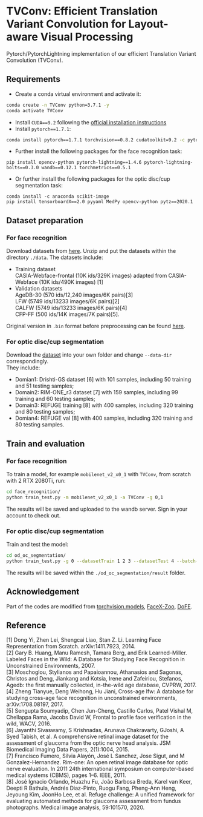 # TVConv: Efficient Translation Variant Convolution for Layout-aware Visual Processing

Pytorch/PytorchLightning implementation of our efficient Translation Variant Convolution (TVConv). <br/>

## Requirements
- Create a conda virtual environment and activate it:
```bash
conda create -n TVConv python=3.7.1 -y
conda activate TVConv
```
- Install `CUDA==9.2` following
  the [official installation instructions](https://docs.nvidia.com/cuda/cuda-installation-guide-linux/index.html)
- Install `pytorch==1.7.1`:
```bash
conda install pytorch==1.7.1 torchvision==0.8.2 cudatoolkit=9.2 -c pytorch
```
- Further install the following packages for the face recognition task:
```
pip install opencv-python pytorch-lightning==1.4.6 pytorch-lightning-bolts==0.3.0 wandb==0.12.1 torchmetrics==0.5.1
```

- Or further install the following packages for the optic disc/cup segmentation task:
```
conda install -c anaconda scikit-image
pip install tensorboardX==2.0 pyyaml MedPy opencv-python pytz==2020.1
```

## Dataset preparation
### For face recognition
Download datasets from [here](https://drive.google.com/file/d/1ywBQOsVaExErhh_5GHz00IWSK1xnB9Bn/view?usp=sharing). Unzip and put the datasets within the directory `./data`. The datasets include: <br /> 
- Training dataset<br />
CASIA-Webface-frontal (10K ids/329K images) adapted from CASIA-Webface (10K ids/490K images) [1]
- Validation datasets<br />
AgeDB-30 (570 ids/12,240 images/6K pairs)[3]<br />
LFW (5749 ids/13233 images/6K pairs)[2]<br />
CALFW (5749 ids/13233 images/6K pairs)[4]<br />
CFP-FF (500 ids/14K images/7K pairs)[5].<br />

Original version in `.bin` format before preprocessing can be found [here](https://github.com/deepinsight/insightface/blob/master/recognition/_datasets_/README.md).

### For optic disc/cup segmentation
Download the [dataset](https://drive.google.com/file/d/1p33nsWQaiZMAgsruDoJLyatoq5XAH-TH/view?usp=sharing) into your own folder and change `--data-dir` correspondingly.<br />
They include: <br />
- Domian1: Drishti-GS dataset [6] with 101 samples, including 50 training and 51 testing samples; <br />
- Domain2: RIM-ONE_r3 dataset [7]  with 159 samples, including 99 training and 60 testing samples; <br />
- Domain3: REFUGE training [8] with 400 samples, including 320 training and 80 testing samples; <br />
- Domian4: REFUGE val [8] with 400 samples,  including 320 training and 80 testing samples. <br />

## Train and evaluation
### For face recognition
To train a model, for example `mobilenet_v2_x0_1` with `TVConv`, from scratch with 2 RTX 2080Ti, run:
```bash
cd face_recognition/
python train_test.py -m mobilenet_v2_x0_1 -a TVConv -g 0,1 
```
The results will be saved and uploaded to the wandb server. Sign in your account to check out. 
### For optic disc/cup segmentation
Train and test the model:
``` bash
cd od_oc_segmentation/
python train_test.py -g 0 --datasetTrain 1 2 3 --datasetTest 4 --batch-size 16
```
The results will be saved within the `./od_oc_segmentation/result` folder. 

## Acknowledgement
Part of the codes are modified from [torchvision.models](https://github.com/pytorch/vision/blob/master/torchvision/models), 
[FaceX-Zoo](https://github.com/JDAI-CV/FaceX-Zoo), [DoFE](https://github.com/emma-sjwang/Dofe). 


## Reference
[1] Dong Yi, Zhen Lei, Shengcai Liao, Stan Z. Li. Learning Face Representation from Scratch. arXiv:1411.7923, 2014. <br />
[2] Gary B. Huang, Manu Ramesh, Tamara Berg, and Erik Learned-Miller. Labeled Faces in the Wild: A Database for Studying Face Recognition in Unconstrained Environments, 2007.<br />
[3] Moschoglou, Stylianos and Papaioannou, Athanasios and Sagonas, Christos and Deng, Jiankang and Kotsia, Irene and Zafeiriou, Stefanos, Agedb: the first manually collected, in-the-wild age database, CVPRW, 2017.<br />
[4] Zheng Tianyue, Deng Weihong, Hu Jiani, Cross-age lfw: A database for studying cross-age face recognition in unconstrained environments, arXiv:1708.08197, 2017.<br />
[5] Sengupta Soumyadip, Chen Jun-Cheng, Castillo Carlos, Patel Vishal M, Chellappa Rama, Jacobs David W, Frontal to profile face verification in the wild, WACV, 2016.<br />
[6] Jayanthi Sivaswamy, S Krishnadas, Arunava Chakravarty, GJoshi, A Syed Tabish, et al. A comprehensive retinal image dataset for the assessment of glaucoma from the optic nerve head analysis. JSM Biomedical Imaging Data Papers, 2(1):1004, 2015.<br />
[7] Francisco Fumero, Silvia Alayón, José L Sanchez, Jose Sigut, and M Gonzalez-Hernandez. Rim-one: An open retinal image database for optic nerve evaluation. In 2011 24th international symposium on computer-based medical systems (CBMS), pages 1–6. IEEE, 2011.<br />
[8] José Ignacio Orlando, Huazhu Fu, João Barbosa Breda, Karel van Keer, Deepti R Bathula, Andrés Diaz-Pinto, Ruogu Fang, Pheng-Ann Heng, Jeyoung Kim, JoonHo Lee, et al. Refuge challenge: A unified framework for evaluating automated methods for glaucoma assessment from fundus photographs. Medical image analysis, 59:101570, 2020.<br />